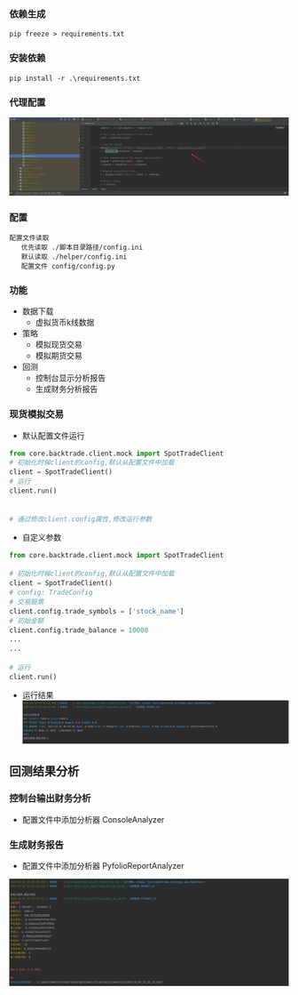 ### 依赖生成

```
pip freeze > requirements.txt
```

### 安装依赖

```
pip install -r .\requirements.txt
```

### 代理配置

![img.png](img.png)

### 配置

```
配置文件读取
   优先读取 ./脚本目录路径/config.ini 
   默认读取 ./helper/config.ini  
   配置文件 config/config.py 
```

### 功能

- 数据下载
    - 虚拟货币k线数据
- 策略
    - 模拟现货交易
    - 模拟期货交易
- 回测
    - 控制台显示分析报告
    - 生成财务分析报告

### 现货模拟交易

- 默认配置文件运行

```python 
from core.backtrade.client.mock import SpotTradeClient
# 初始化时候client的config,默认从配置文件中加载
client = SpotTradeClient()
# 运行
client.run()


# 通过修改client.config属性,修改运行参数

```

- 自定义参数

```python
from core.backtrade.client.mock import SpotTradeClient

# 初始化时候client的config,默认从配置文件中加载
client = SpotTradeClient()
# config: TradeConfig
# 交易股票
client.config.trade_symbols = ['stock_name']
# 初始金额
client.config.trade_balance = 10000
...
...

# 运行
client.run()
```

- 运行结果
  ![img_3.png](img_3.png)

## 回测结果分析

### 控制台输出财务分析

- 配置文件中添加分析器 ConsoleAnalyzer

### 生成财务报告

- 配置文件中添加分析器 PyfolioReportAnalyzer

![img_6.png](img_6.png)